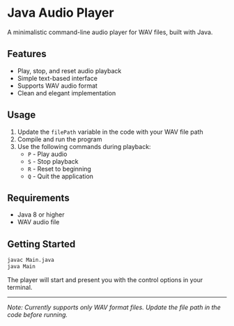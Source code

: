 # Java Audio Player

A minimalistic command-line audio player for WAV files, built with Java.

## Features

- Play, stop, and reset audio playback
- Simple text-based interface
- Supports WAV audio format
- Clean and elegant implementation

## Usage

1. Update the `filePath` variable in the code with your WAV file path
2. Compile and run the program
3. Use the following commands during playback:
   - `P` - Play audio
   - `S` - Stop playback
   - `R` - Reset to beginning
   - `Q` - Quit the application

## Requirements

- Java 8 or higher
- WAV audio file

## Getting Started

```bash
javac Main.java
java Main
```

The player will start and present you with the control options in your terminal.

---

*Note: Currently supports only WAV format files. Update the file path in the code before running.*
